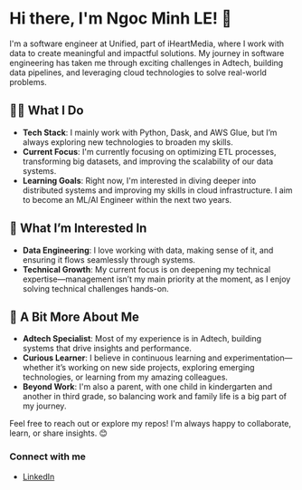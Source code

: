 
# Hi there, I'm Ngoc Minh LE! 👋

I'm a software engineer at Unified, part of iHeartMedia, where I work with data to create meaningful and impactful solutions. My journey in software engineering has taken me through exciting challenges in Adtech, building data pipelines, and leveraging cloud technologies to solve real-world problems.

## 👨‍💻 What I Do
- **Tech Stack**: I mainly work with Python, Dask, and AWS Glue, but I’m always exploring new technologies to broaden my skills.
- **Current Focus**: I'm currently focusing on optimizing ETL processes, transforming big datasets, and improving the scalability of our data systems.
- **Learning Goals**: Right now, I'm interested in diving deeper into distributed systems and improving my skills in cloud infrastructure. I aim to become an ML/AI Engineer within the next two years.

## 🚀 What I’m Interested In
- **Data Engineering**: I love working with data, making sense of it, and ensuring it flows seamlessly through systems.
- **Technical Growth**: My current focus is on deepening my technical expertise—management isn’t my main priority at the moment, as I enjoy solving technical challenges hands-on.

## 🌱 A Bit More About Me
- **Adtech Specialist**: Most of my experience is in Adtech, building systems that drive insights and performance.
- **Curious Learner**: I believe in continuous learning and experimentation—whether it’s working on new side projects, exploring emerging technologies, or learning from my amazing colleagues.
- **Beyond Work**: I'm also a parent, with one child in kindergarten and another in third grade, so balancing work and family life is a big part of my journey.

Feel free to reach out or explore my repos! I'm always happy to collaborate, learn, or share insights. 😊

### Connect with me
- [LinkedIn](https://www.linkedin.com/in/tanza9)
